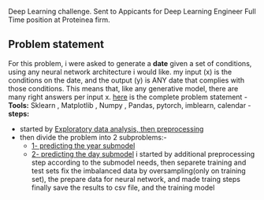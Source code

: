 Deep Learning challenge. Sent to Appicants for Deep Learning Engineer Full Time position at Proteinea firm.
## Problem statement
For this problem, i were asked to generate a **date** given a set of conditions, using any neural network architecture i would like. my input (x) is the conditions on the date, and the output (y) is ANY date that complies with those conditions. This means that, like any generative model, there are many right answers per input x.
[here](https://github.com/salama4ai/Proteinea/blob/main/problem%20statement/Deep%20Learning%20Challenge.pdf) is the complete problem statement 
		-**Tools:** Sklearn , Matplotlib , Numpy , Pandas, pytorch, imblearn, calendar
-**steps:** 
+ started by [Exploratory data analysis, then preprocessing](https://github.com/salama4ai/Proteinea/blob/main/model/preprocessing.ipynb)
+ then divide the problem into 2 subproblems:- 
	+ [1- predicting the year submodel](https://github.com/salama4ai/Proteinea/blob/main/model/training_years.ipynb)
	+ [2- predicting the day submodel](https://github.com/salama4ai/Proteinea/blob/main/model/training_days.ipynb)
	i started by additional preprocessing step according to the submodel needs, then separete training and test sets  fix the imbalanced data by oversampling(only on training set), the prepare data for neural network, and made traing steps finally save the results to csv file, and the training model